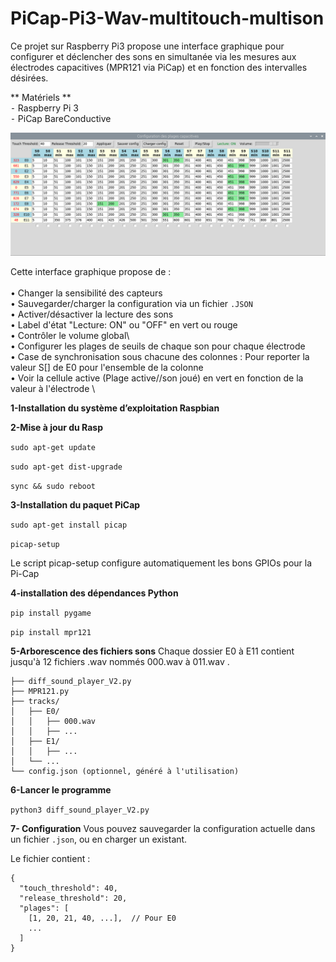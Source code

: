 # PiCap-Pi3-Wav-multitouch-multison
Ce projet sur Raspberry Pi3 propose une interface graphique pour configurer et déclencher des sons en simultanée via les mesures aux électrodes capacitives (MPR121 via PiCap) et en fonction des intervalles désirées.

** Matériels **  
          ⁃    Raspberry Pi 3  
          ⁃    PiCap BareConductive


![PiCap-Pi3-Wav-multitouch-multison.png](https://github.com/guillaumeapdnas/PiCap-Pi3-Wav-multitouch-multison/blob/main/PiCap-Pi3-Wav-multitouch-multison.png)

Cette interface graphique propose de :\
\
          •    Changer la sensibilité des capteurs\
          •    Sauvegarder/charger la configuration via un fichier ``.JSON`` \
          •    Activer/désactiver la lecture des sons\
          •    Label d'état "Lecture: ON" ou "OFF" en vert ou rouge\
          •    Contrôler le volume global\        
          •    Configurer les plages de seuils de chaque son pour chaque électrode\
          •    Case de synchronisation sous chacune des colonnes : Pour reporter la valeur S[] de E0 pour l'ensemble de la colonne  \
          •    Voir la cellule active (Plage active//son joué) en vert en fonction de la valeur à l'électrode \


**1-Installation du système d’exploitation Raspbian**

**2-Mise à jour du Rasp**

``sudo apt-get update``

``sudo apt-get dist-upgrade``

``sync && sudo reboot``

**3-Installation du paquet PiCap**

``sudo apt-get install picap``

``picap-setup``

Le script picap-setup configure automatiquement les bons GPIOs pour la Pi-Cap

**4-installation des dépendances Python** 

``pip install pygame``

``pip install mpr121``

**5-Arborescence des fichiers sons**
Chaque dossier E0 à E11 contient jusqu'à 12 fichiers .wav nommés 000.wav à 011.wav
.

```
├── diff_sound_player_V2.py
├── MPR121.py
├── tracks/
│   ├── E0/
│   │   ├── 000.wav
│   │   ├── ...
│   ├── E1/
│   │   ├── ...
│   └── ...
└── config.json (optionnel, généré à l'utilisation)
```

**6-Lancer le programme**

``python3 diff_sound_player_V2.py ``

**7- Configuration**
Vous pouvez sauvegarder la configuration actuelle dans un fichier ``.json``, ou en charger un existant.

Le fichier contient :

```
{
  "touch_threshold": 40,
  "release_threshold": 20,
  "plages": [
    [1, 20, 21, 40, ...],  // Pour E0
    ...
  ]
}
```
